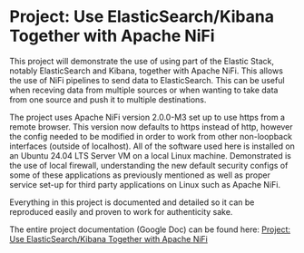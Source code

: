 # Project: Use ElasticSearch/Kibana Together with Apache NiFi
This project will demonstrate the use of using part of the Elastic Stack, notably ElasticSearch and Kibana, together with Apache NiFi. This allows the use of NiFi pipelines to send data to ElasticSearch. This can be useful when receving data from multiple sources or when wanting to take data from one source and push it to multiple destinations. 

The project uses Apache NiFi version 2.0.0-M3 set up to use https from a remote browser. This version now defaults to https instead of http, however the config needed to be modified in order to work from other non-loopback interfaces (outside of localhost). All of the software used here is installed on an Ubuntu 24.04 LTS Server VM on a local Linux machine. Demonstrated is the use of local firewall, understanding the new default security configs of some of these applications as previously mentioned as well as proper service set-up for third party applications on Linux such as Apache NiFi.

Everything in this project is documented and detailed so it can be reproduced easily and proven to work for authenticity sake.

The entire project documentation (Google Doc) can be found here: [Project: Use ElasticSearch/Kibana Together with Apache NiFi](https://docs.google.com/document/d/1wIflGj09Ef6OfeR9yaob59MvyDjKuozpc3zQyEFkRN0/edit?usp=sharing) 
